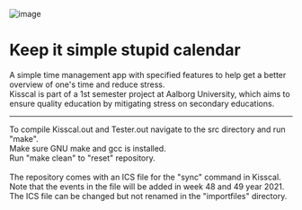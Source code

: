 ![image](https://user-images.githubusercontent.com/41169797/145729180-e72287f2-6698-4746-88ce-1da9728d4b42.png)
# Keep it simple stupid calendar

A simple time management app with specified features to help get a better overview of one's time and reduce stress.
<br>
Kisscal is part of a 1st semester project at Aalborg University, which aims to ensure quality education by mitigating stress on secondary educations.

---

To compile Kisscal.out and Tester.out navigate to the src directory and run "make".<br>
Make sure GNU make and gcc is installed.<br>
Run "make clean" to "reset" repository.<br>
<br>
The repository comes with an ICS file for the "sync" command in Kisscal.<br>
Note that the events in the file will be added in week 48 and 49 year 2021.<br>
The ICS file can be changed but not renamed in the "importfiles" directory.
